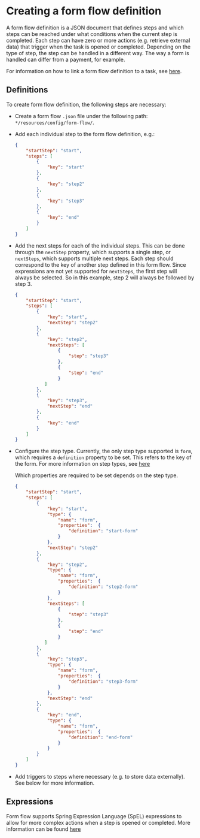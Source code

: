 # Creating a form flow definition

A form flow definition is a JSON document that defines steps and which steps can be reached
under what conditions when the current step is completed. Each step can have zero or more actions
(e.g. retrieve external data) that trigger when the task is opened or completed. Depending
on the type of step, the step can be handled in a different way. The way a form is handled can
differ from a payment, for example.

For information on how to link a form flow definition to a task, see 
[here](../form-link/configure-task.md).

## Definitions

To create form flow definition, the following steps are necessary:

* Create a form flow `.json` file under the following path: `*/resources/config/form-flow/`.

* Add each individual step to the form flow definition, e.g.:

    ```json
    {
        "startStep": "start",
        "steps": [
            {
                "key": "start"
            },
            {
                "key": "step2"
            },
            {
                "key": "step3"
            },
            {
                "key": "end"
            }
        ]
    }
    ```

* Add the next steps for each of the individual steps. This can be done through the `nextStep` property, which
supports a single step, or `nextSteps`, which supports multiple next steps. Each step should correspond to the key
of another step defined in this form flow. Since expressions are not yet supported for `nextSteps`, the first step
will always be selected. So in this example, step 2 will always be followed by step 3.

    ```json
    {
        "startStep": "start",
        "steps": [
            {
                "key": "start",
                "nextStep": "step2"
            },
            {
                "key": "step2",
                "nextSteps": [
                    {
                        "step": "step3"
                    },
                    {
                        "step": "end"
                    }
               ]
            },
            {
                "key": "step3",
                "nextStep": "end"
            },
            {
                "key": "end"
            }
        ]
    }
    ```

* Configure the step type. Currently, the only step type supported is `form`, which requires a `definition` property to
be set. This refers to the key of the form. For more information on step types, see [here](/reference/modules/form-flow.md#step-types)

  Which properties are required to be set depends on the step type.

    ```json
    {
        "startStep": "start",
        "steps": [
            {
                "key": "start",
                "type": {
                    "name": "form",
                    "properties":  {
                        "definition": "start-form"
                    }
                },
                "nextStep": "step2"
            },
            {
                "key": "step2",
                "type": {
                    "name": "form",
                    "properties":  {
                        "definition": "step2-form"
                    }
                },
                "nextSteps": [
                    {
                        "step": "step3"
                    },
                    {
                        "step": "end"
                    }
               ]
            },
            {
                "key": "step3",
                "type": {
                    "name": "form",
                    "properties":  {
                        "definition": "step3-form"
                    }
                },
                "nextStep": "end"
            },
            {
                "key": "end",
                "type": {
                    "name": "form",
                    "properties":  {
                        "definition": "end-form"
                    }
                }
            }
        ]
    }
    ```

* Add triggers to steps where necessary (e.g. to store data externally). See below for more information.

## Expressions

Form flow supports Spring Expression Language (SpEL) expressions to allow for more
complex actions when a step is opened or completed. More information can be
found [here](/form-flow-expressions.md)
